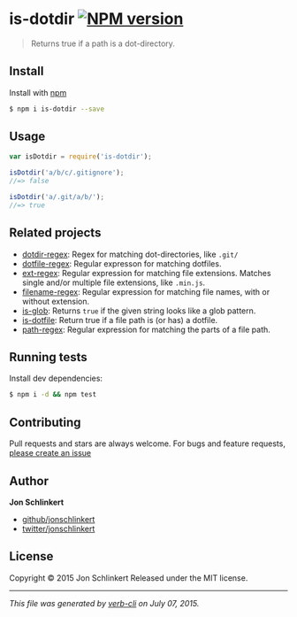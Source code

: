 # is-dotdir [![NPM version](https://badge.fury.io/js/is-dotdir.svg)](http://badge.fury.io/js/is-dotdir)

> Returns true if a path is a dot-directory.

## Install

Install with [npm](https://www.npmjs.com/)

```sh
$ npm i is-dotdir --save
```

## Usage

```js
var isDotdir = require('is-dotdir');

isDotdir('a/b/c/.gitignore');
//=> false

isDotdir('a/.git/a/b/');
//=> true
```

## Related projects

* [dotdir-regex](https://github.com/regexps/dotdir-regex): Regex for matching dot-directories, like `.git/`
* [dotfile-regex](https://github.com/regexps/dotfile-regex): Regular expresson for matching dotfiles.
* [ext-regex](https://github.com/regexps/ext-regex): Regular expression for matching file extensions. Matches single and/or multiple file extensions, like `.min.js`.
* [filename-regex](https://github.com/regexps/filename-regex): Regular expression for matching file names, with or without extension.
* [is-glob](https://github.com/jonschlinkert/is-glob): Returns `true` if the given string looks like a glob pattern.
* [is-dotfile](https://github.com/jonschlinkert/is-dotfile): Return true if a file path is (or has) a dotfile.
* [path-regex](https://github.com/regexps/path-regex): Regular expression for matching the parts of a file path.

## Running tests

Install dev dependencies:

```sh
$ npm i -d && npm test
```

## Contributing

Pull requests and stars are always welcome. For bugs and feature requests, [please create an issue](https://github.com/jonschlinkert/is-dotdir/issues/new)

## Author

**Jon Schlinkert**

+ [github/jonschlinkert](https://github.com/jonschlinkert)
+ [twitter/jonschlinkert](http://twitter.com/jonschlinkert)

## License

Copyright © 2015 Jon Schlinkert
Released under the MIT license.

***

_This file was generated by [verb-cli](https://github.com/assemble/verb-cli) on July 07, 2015._